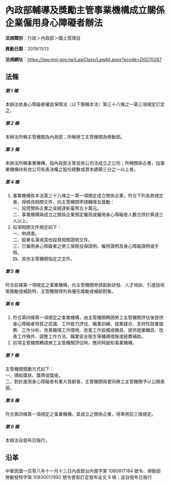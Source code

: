 # 內政部輔導及獎勵主管事業機構成立關係企業僱用身心障礙者辦法




**法規類別**：行政＞內政部＞國土管理目

**異動日期**：2019/11/13  

**法規網址**：https://law.moj.gov.tw/LawClass/LawAll.aspx?pcode=D0070287



## 法條
##### 第 1 條
本辦法依身心障礙者權益保障法（以下簡稱本法）第三十八條之一第三項規定訂定之。

##### 第 2 條
本辦法所稱主管機關為內政部；所稱勞工主管機關為勞動部。

##### 第 3 條
本辦法所稱事業機構，指內政部主管並依公司法成立之公司；所稱關係企業，指事業機構持有他公司有表決權之股份總數或資本總額三分之一以上者。

##### 第 4 條
1. 事業機構依本法第三十八條之一第一項規定成立關係企業，符合下列各款規定者，得檢具相關文件，向主管機關申請輔導及獎勵：  
一、投資關係企業之金額達新臺幣五十萬元。  
二、事業機構與成立之關係企業預定僱用或僱用身心障礙者人數合併計算達三人以上。
1. 前項相關文件規定如下：  
一、申請書。  
二、股東名簿或其他投資相關證明文件。  
三、已僱用身心障礙者之勞工保險投保證明、僱用證明及身心障礙證明或手冊。  
四、其他主管機關指定之文件。

##### 第 5 條
符合前條第一項規定之事業機構，向主管機關申請創新研發、人才培訓、引進技術等獎勵或補助時，主管機關得列為優先獎勵或補助對象。

##### 第 6 條
1. 符合第四條第一項規定之事業機構，由主管機關轉請勞工主管機關評估後提供身心障礙者特質之認識、工作能力評估、職業訓練、就業媒合、支持性就業服務、工作分析、改善職場工作環境、改善工作設備或機具、提供就業輔具、改善工作條件、調整工作方法、職業安全衛生等輔導措施或經費補助。
1. 前項主管機關轉請勞工主管機關評估時，應同時副知事業機構。

##### 第 7 條
主管機關獎勵方式如下：  
一、頒給獎狀、獎牌或獎座。  
二、對於進用身心障礙者有重大貢獻者，主管機關得會同勞工主管機關予以公開表揚。

##### 第 8 條
符合第四條第一項規定之事業機構，其成立之關係企業，得準用前三條規定。

##### 第 9 條
本辦法自發布日施行。

## 沿革
中華民國一百零八年十一月十三日內政部台內營字第 1080817184 號令、勞動部勞動發特字第 10830017992  號令會銜訂定發布全文 9  條；並自發布日施行

